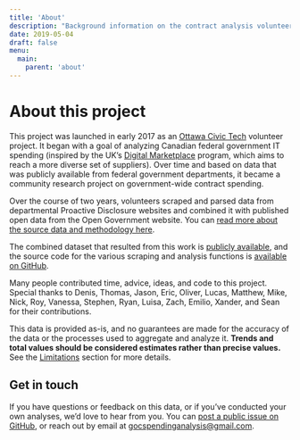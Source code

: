 ```yaml
---
title: 'About'
description: "Background information on the contract analysis volunteer project, credits, and contact details."
date: 2019-05-04
draft: false
menu: 
  main:
    parent: 'about'
---
```


# About this project

This project was launched in early 2017 as an [Ottawa Civic Tech](http://ottawacivictech.ca/) volunteer project. It began with a goal of analyzing Canadian federal government IT spending (inspired by the UK’s [Digital Marketplace](https://gds.blog.gov.uk/2016/08/19/making-digital-services-better-by-engaging-a-diverse-range-of-suppliers/) program, which aims to reach a more diverse set of suppliers). Over time and based on data that was publicly available from federal government departments, it became a community research project on government-wide contract spending.

Over the course of two years, volunteers scraped and parsed data from departmental Proactive Disclosure websites and combined it with published open data from the Open Government website. You can [read more about the source data and methodology here](/methodology/).

The combined dataset that resulted from this work is [publicly available](/download/), and the source code for the various scraping and analysis functions is [available on GitHub](https://github.com/GoC-Spending/). 

Many people contributed time, advice, ideas, and code to this project. Special thanks to Denis, Thomas, Jason, Eric, Oliver, Lucas, Matthew, Mike, Nick, Roy, Vanessa, Stephen, Ryan, Luisa, Zach, Emilio, Xander, and Sean for their contributions.

<div class="alert alert-danger">
This data is provided as-is, and no guarantees are made for the accuracy of the data or the processes used to aggregate and analyze it. <strong>Trends and total values should be considered estimates rather than precise values.</strong> See the <a href="/methodology/#limitations-and-assumptions">Limitations</a> section for more details.
</div>

## Get in touch

If you have questions or feedback on this data, or if you’ve conducted your own analyses, we’d love to hear from you. You can [post a public issue on GitHub](https://github.com/GoC-Spending/GoC-Spending/issues), or reach out by email at <gocspendinganalysis@gmail.com>.

